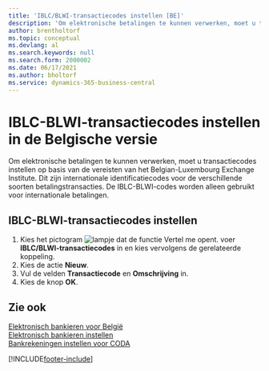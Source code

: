 ```yaml
---
title: 'IBLC/BLWI-transactiecodes instellen [BE]'
description: 'Om elektronische betalingen te kunnen verwerken, moet u transactiecodes instellen op basis van de vereisten van het Belgian-Luxembourg Exchange Institute.'
author: brentholtorf
ms.topic: conceptual
ms.devlang: al
ms.search.keywords: null
ms.search.form: 2000002
ms.date: 06/17/2021
ms.author: bholtorf
ms.service: dynamics-365-business-central
---
```

# IBLC-BLWI-transactiecodes instellen in de Belgische versie
Om elektronische betalingen te kunnen verwerken, moet u transactiecodes instellen op basis van de vereisten van het Belgian-Luxembourg Exchange Institute. Dit zijn internationale identificatiecodes voor de verschillende soorten betalingstransacties. De IBLC-BLWI-codes worden alleen gebruikt voor internationale betalingen.  

## IBLC-BLWI-transactiecodes instellen  

1.  Kies het pictogram ![lampje dat de functie Vertel me opent.](../../media/ui-search/search_small.png "Vertel me wat u wilt doen") voer **IBLC/BLWI-transactiecodes** in en kies vervolgens de gerelateerde koppeling.  
2.  Kies de actie **Nieuw**.  
3.  Vul de velden **Transactiecode** en **Omschrijving** in.  
4.  Kies de knop **OK**.  

## Zie ook  
 [Elektronisch bankieren voor België](belgian-electronic-banking.md)   
 [Elektronisch bankieren instellen](how-to-set-up-electronic-banking.md)   
 [Bankrekeningen instellen voor CODA](how-to-set-up-bank-accounts-for-coda.md)


[!INCLUDE[footer-include](../../includes/footer-banner.md)]